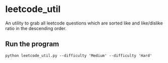 # leetcode_util
An utility to grab all leetcode questions which are sorted like and like/dislike ratio in the descending order.

## Run the program
```
python leetcode_util.py --difficulty 'Medium' --difficulty 'Hard'
```